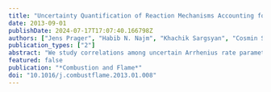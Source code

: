 ```yaml
---
title: "Uncertainty Quantification of Reaction Mechanisms Accounting for Correlations Introduced by Rate Rules and Fitted Arrhenius Parameters"
date: 2013-09-01
publishDate: 2024-07-17T17:07:40.166798Z
authors: ["Jens Prager", "Habib N. Najm", "Khachik Sargsyan", "Cosmin Safta", "William J. Pitz"]
publication_types: ["2"]
abstract: "We study correlations among uncertain Arrhenius rate parameters in a chemical model for hydrocarbon fuel–air combustion. We consider correlations induced by the use of rate rules for modeling reaction rate constants, as well as those resulting from fitting rate expressions to empirical measurements arriving at a joint probability density for all Arrhenius parameters. We focus on homogeneous ignition in a fuel–air mixture at constant-pressure. We outline a general methodology for this analysis using polynomial chaos and Bayesian inference methods. We examine the uncertainties in both the Arrhenius parameters and in predicted ignition time, outlining the role of correlations, and considering both accuracy and computational efficiency."
featured: false
publication: "*Combustion and Flame*"
doi: "10.1016/j.combustflame.2013.01.008"
---
```


